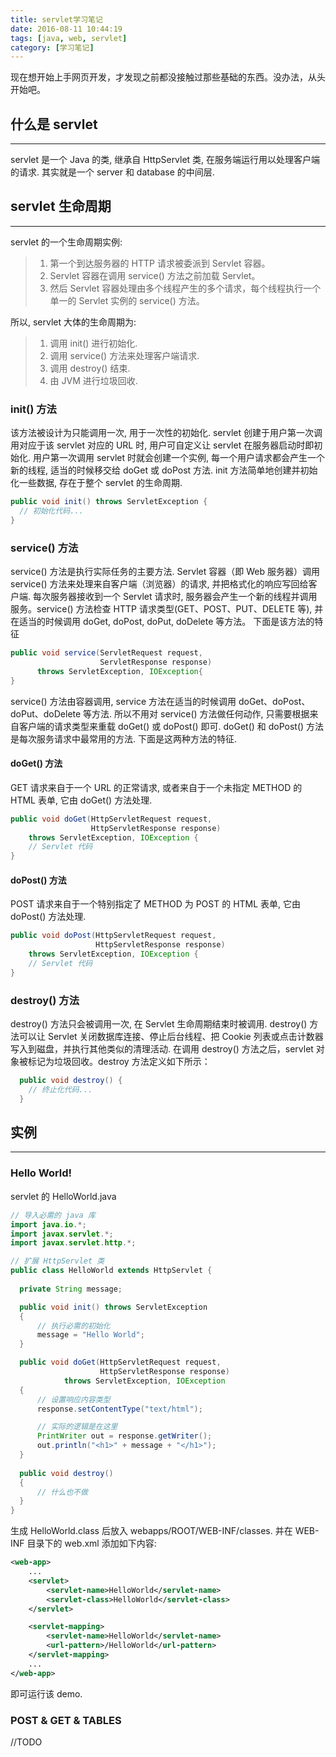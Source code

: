 ```yaml
---
title: servlet学习笔记
date: 2016-08-11 10:44:19
tags: [java, web, servlet]
category: [学习笔记]
---
```

现在想开始上手网页开发，才发现之前都没接触过那些基础的东西。没办法，从头开始吧。
<!--more-->
## 什么是 servlet
---
servlet 是一个 Java 的类, 继承自 HttpServlet 类, 在服务端运行用以处理客户端的请求. 其实就是一个 server 和 database 的中间层.
## servlet 生命周期
---
servlet 的一个生命周期实例:
> 1. 第一个到达服务器的 HTTP 请求被委派到 Servlet 容器。
> 2. Servlet 容器在调用 service() 方法之前加载 Servlet。
> 3. 然后 Servlet 容器处理由多个线程产生的多个请求，每个线程执行一个单一的 Servlet 实例的 service() 方法。

所以, servlet 大体的生命周期为:
> 1. 调用 init() 进行初始化.
> 2. 调用 service() 方法来处理客户端请求.
> 3. 调用 destroy() 结束.
> 4. 由 JVM 进行垃圾回收.

### init() 方法
该方法被设计为只能调用一次, 用于一次性的初始化. servlet 创建于用户第一次调用对应于该 servlet 对应的 URL 时, 用户可自定义让 servlet 在服务器启动时即初始化. 用户第一次调用 servlet 时就会创建一个实例, 每一个用户请求都会产生一个新的线程, 适当的时候移交给 doGet 或 doPost 方法. init 方法简单地创建并初始化一些数据, 存在于整个 servlet 的生命周期.
```java
public void init() throws ServletException {
  // 初始化代码...
}
```
### service() 方法
service() 方法是执行实际任务的主要方法. Servlet 容器（即 Web 服务器）调用 service() 方法来处理来自客户端（浏览器）的请求, 并把格式化的响应写回给客户端. 
每次服务器接收到一个 Servlet 请求时, 服务器会产生一个新的线程并调用服务。service() 方法检查 HTTP 请求类型(GET、POST、PUT、DELETE 等), 并在适当的时候调用 doGet, doPost, doPut, doDelete 等方法。
下面是该方法的特征
```java
public void service(ServletRequest request, 
                    ServletResponse response) 
      throws ServletException, IOException{
}
```
service() 方法由容器调用, service 方法在适当的时候调用 doGet、doPost、doPut、doDelete 等方法. 所以不用对 service() 方法做任何动作, 只需要根据来自客户端的请求类型来重载 doGet() 或 doPost() 即可.
doGet() 和 doPost() 方法是每次服务请求中最常用的方法. 下面是这两种方法的特征.
#### doGet() 方法
GET 请求来自于一个 URL 的正常请求, 或者来自于一个未指定 METHOD 的 HTML 表单, 它由 doGet() 方法处理.
```java
public void doGet(HttpServletRequest request,
                  HttpServletResponse response)
    throws ServletException, IOException {
    // Servlet 代码
}
```
#### doPost() 方法
POST 请求来自于一个特别指定了 METHOD 为 POST 的 HTML 表单, 它由 doPost() 方法处理.
```java
public void doPost(HttpServletRequest request,
                   HttpServletResponse response)
    throws ServletException, IOException {
    // Servlet 代码
}
```
### destroy() 方法
destroy() 方法只会被调用一次, 在 Servlet 生命周期结束时被调用. destroy() 方法可以让 Servlet 关闭数据库连接、停止后台线程、把 Cookie 列表或点击计数器写入到磁盘，并执行其他类似的清理活动.
在调用 destroy() 方法之后，servlet 对象被标记为垃圾回收。destroy 方法定义如下所示：
```java
  public void destroy() {
    // 终止化代码...
  }
```
## 实例
---
### Hello World!
servlet 的 HelloWorld.java
```java
// 导入必需的 java 库
import java.io.*;
import javax.servlet.*;
import javax.servlet.http.*;

// 扩展 HttpServlet 类
public class HelloWorld extends HttpServlet {
 
  private String message;

  public void init() throws ServletException
  {
      // 执行必需的初始化
      message = "Hello World";
  }

  public void doGet(HttpServletRequest request,
                    HttpServletResponse response)
            throws ServletException, IOException
  {
      // 设置响应内容类型
      response.setContentType("text/html");

      // 实际的逻辑是在这里
      PrintWriter out = response.getWriter();
      out.println("<h1>" + message + "</h1>");
  }
  
  public void destroy()
  {
      // 什么也不做
  }
}
```
生成 HelloWorld.class 后放入 webapps/ROOT/WEB-INF/classes. 
并在 WEB-INF 目录下的 web.xml 添加如下内容:
```xml
<web-app>
    ...
    <servlet>
        <servlet-name>HelloWorld</servlet-name>
        <servlet-class>HelloWorld</servlet-class>
    </servlet>

    <servlet-mapping>
        <servlet-name>HelloWorld</servlet-name>
        <url-pattern>/HelloWorld</url-pattern>
    </servlet-mapping>
    ...
</web-app>
```
即可运行该 demo.
### POST & GET & TABLES
//TODO